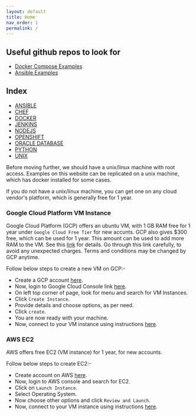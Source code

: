 ```yaml
---
layout: default
title: Home
nav_order: 1
permalink: /
---
```


## Useful github repos to look for

- [Docker Compose Examples](https://github.com/kathuriaas/docker-compose-examples)
- [Ansible Examples](https://github.com/kathuriaas/ansible-examples)

## Index

- [ANSIBLE](ansible)
- [CHEF](chef)
- [DOCKER](docker)
- [JENKINS](jenkins)
- [NODEJS](nodejs)
- [OPENSHIFT](openshift)
- [ORACLE DATABASE](oracle-database)
- [PYTHON](python)
- [UNIX](unix-shell)

Before moving further, we should have a unix/linux machine with root access. Examples on this website can be replicated on a unix machine, which has docker installed for some cases.

If you do not have a unix/linux machine, you can get one on any cloud vendor's platform, which is generally free for 1 year.

### Google Cloud Platform VM Instance

Google Cloud Platform (GCP) offers an ubuntu VM, with 1 GB RAM free for 1 year under `Google Cloud Free Tier` for new accunts. GCP also gives $300 free, which can be used for 1 year. This amount can be used to add more RAM to the VM. See this [link](https://cloud.google.com/free/docs/gcp-free-tier) for details. Go through this link carefully, to avoid any unexpected charges. Terms and conditions may be changed by GCP anytime.

Follow below steps to create a new VM on GCP:-

- Create a GCP account [here](https://accounts.google.com/signin).
- Now, login to Google Cloud Console link [here](https://console.cloud.google.com/).
- On left top corner of page, look for menu and search for VM Instances.
- Click `Create Instance`.
- Provide details and choose options, as per need.
- Click `create`.
- You are now ready with your machine.
- Now, connect to your VM instance using instructions [here](https://cloud.google.com/compute/docs/instances/connecting-to-instance).

### AWS EC2

AWS offers free EC2 (VM instance) for 1 year, for new accounts.

Follow below steps to create EC2:-

- Create account on AWS [here](https://aws.amazon.com/console/).
- Now, login to AWS console and search for EC2.
- Click on `Launch Instance`.
- Select Operating System.
- Now choose other options and click `Review and Launch`.
- Now, connect to your VM instance using instructions [here](https://docs.aws.amazon.com/AWSEC2/latest/UserGuide/Connect-using-EC2-Instance-Connect.html).
